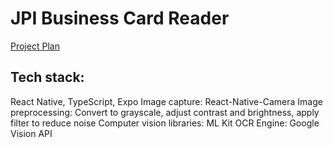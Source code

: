 # JPI Business Card Reader

[Project Plan](https://docs.google.com/document/d/16PUe8k9R38RoEZ8tItnoPgVwN4BpD1i-MQLAlYby_fk/edit?usp=sharing)

## Tech stack:
React Native, TypeScript, Expo
Image capture: React-Native-Camera
Image preprocessing: Convert to grayscale, adjust contrast and brightness, apply filter to reduce noise
Computer vision libraries: ML Kit
OCR Engine: Google Vision API
